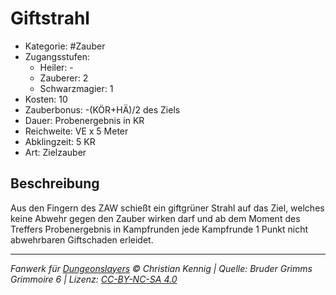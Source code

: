# Giftstrahl

- Kategorie: #Zauber
- Zugangsstufen:
  - Heiler: -
  - Zauberer: 2
  - Schwarzmagier: 1
- Kosten: 10
- Zauberbonus: -(KÖR+HÄ)/2 des Ziels
- Dauer: Probenergebnis in KR
- Reichweite: VE x 5 Meter
- Abklingzeit: 5 KR
- Art: Zielzauber

## Beschreibung

Aus den Fingern des ZAW schießt ein giftgrüner Strahl auf das Ziel, welches keine Abwehr gegen den Zauber wirken darf und ab dem Moment des Treffers Probenergebnis in Kampfrunden jede Kampfrunde 1 Punkt nicht abwehrbaren Giftschaden erleidet.

---

_Fanwerk für [Dungeonslayers](https://www.dungeonslayers.net/) © Christian Kennig | Quelle: Bruder Grimms Grimmoire 6 | Lizenz: [CC-BY-NC-SA 4.0](https://creativecommons.org/licenses/by-nc-sa/4.0/deed.de)_
